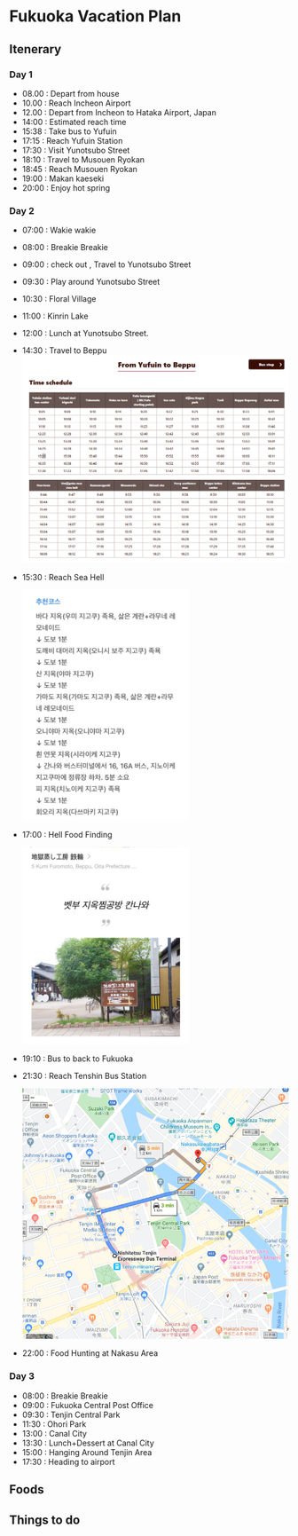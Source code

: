 # Fukuoka Vacation Plan

## Itenerary
### Day 1

* 08.00  : Depart from house
* 10.00  : Reach Incheon Airport 
* 12.00  : Depart from Incheon to Hataka Airport, Japan
* 14:00  : Estimated reach time
* 15:38  : Take bus to Yufuin
* 17:15  : Reach Yufuin Station
* 17:30  : Visit Yunotsubo Street
* 18:10  : Travel to Musouen Ryokan
* 18:45  : Reach Musouen Ryokan 
* 19:00  : Makan kaeseki
* 20:00  : Enjoy hot spring



### Day 2

* 07:00  : Wakie wakie
* 08:00  : Breakie Breakie
* 09:00  : check out , Travel to Yunotsubo Street
* 09:30  : Play around Yunotsubo Street
* 10:30  : Floral Village
* 11:00  : Kinrin Lake
* 12:00  : Lunch at Yunotsubo Street.
* 14:30  : Travel to Beppu
  <img src="images/yufuin_beppu_bus.PNG"  width="500"/>

* 15:30  : Reach Sea Hell
  
  <img src="images/hell_course.jpg"  width="300"/>

* 17:00  : Hell Food Finding

  <img src="images/hell_kitchen.jpg"  width="300"/>

* 19:10 : Bus to back to Fukuoka

* 21:30 : Reach Tenshin Bus Station
  
  <img src="images/hotel_2.png"  width="500"/>
  
* 22:00 : Food Hunting at Nakasu Area  
  

### Day 3
* 08:00 : Breakie Breakie
* 09:00 : Fukuoka Central Post Office
* 09:30 : Tenjin Central Park
* 11:30 : Ohori Park
* 13:00 : Canal City
* 13:30 : Lunch+Dessert at Canal City
* 15:00 : Hanging Around Tenjin Area
* 17:30 : Heading to airport
  

## Foods
## Things to do
